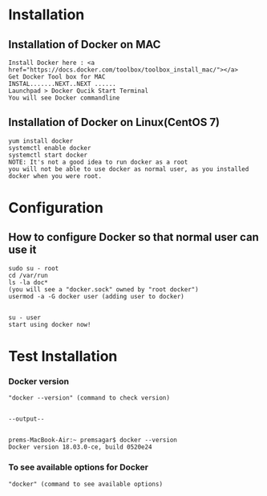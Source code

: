 # Installation 

## Installation of Docker on MAC


	Install Docker here : <a href="https://docs.docker.com/toolbox/toolbox_install_mac/"></a>
	Get Docker Tool box for MAC
	INSTAL.......NEXT..NEXT ......
	Launchpad > Docker Qucik Start Terminal
	You will see Docker commandline


## Installation of Docker on Linux(CentOS 7)
	yum install docker
	systemctl enable docker 
	systemctl start docker 
	NOTE: It's not a good idea to run docker as a root
	you will not be able to use docker as normal user, as you installed docker when you were root.
  
# Configuration


## How to configure Docker so that normal user can use it


	sudo su - root
	cd /var/run
	ls -la doc*
	(you will see a "docker.sock" owned by "root docker")
	usermod -a -G docker user (adding user to docker)


	su - user
	start using docker now!



# Test Installation

### Docker version 


	"docker --version" (command to check version)


	--output--


	prems-MacBook-Air:~ premsagar$ docker --version
	Docker version 18.03.0-ce, build 0520e24




### To see available options for Docker 


	"docker" (command to see available options)

